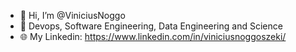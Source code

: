 - 👋 Hi, I’m @ViniciusNoggo
- 👀 Devops, Software Engineering, Data Engineering and Science
- 🌐 My Linkedin: https://www.linkedin.com/in/viniciusnoggoszeki/

<!---
ViniciusNoggo/ViniciusNoggo is a ✨ special ✨ repository because its `README.md` (this file) appears on your GitHub profile.
You can click the Preview link to take a look at your changes.
--->
